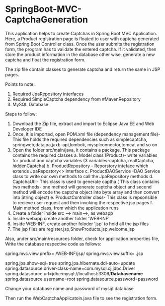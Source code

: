 # SpringBoot-MVC-CaptchaGeneration
This application helps to create Captchas in Spring Boot MVC Application.
Here, a Product registration page is floated to user with captcha generated from Spring Boot Controller class.
Once the user submits the registration form, the program has to validate the entered captcha. If it validated, then store the product information in the database other wise, generate a new captcha and float the registration form.

The zip file contain classes to generate captcha and return the same in JSP pages.

Points to note:
1. Required JpaRepository interfaces
2. Required SimpleCaptcha dependency from #MavenRepository
3. MySQL Database

Steps to follow:
1. Download the Zip file, extract and import to Eclipse Java EE and Web Developer IDE
2. Once, it is imported, open POM.xml file (dependency management file)- This file holds the required dependencies such as simplecaptcha, springweb,datajpa,jaxb-api,lombok, mysplconnector,tomcat and so on
3. Open the folder src/main/java, it contains a package. This package contains the required classes
   a. Model class (Product)- write variables for product and captcha variables (3 variables-captcha, realCaptcha, hiddenCaptcha)
   b. ProductRepository - Reporstory inteface which extends JpaRepostory<> interface
   c. ProductDAOService -DAO Service class to write our own methods to call the JpaRepository methods
   d. CaptchaUtil- This class is used to generate captha ( This class contains two methods- one method will generate captcha object and second method will encode the captcha object into byte array and then convert into String object)
   e. ProductController class- This class is repsonsible to recieve user request and then invoking the respective jsp pages
   f. Main method class, from which the application runs
4. Create a folder inside src --> main-->, as webapp
5. Inside webapp create another folder 'WEB-INF'
6. Inside WEB-INF, create another foloder 'jsp' to hold all the jsp files
7. The jsp files are register.jsp,ShowProducts.jsp,welcome.jsp

Also, under src/main/resources folder, check for application.properties file, Write the database respective code as follows:

spring.mvc.view.prefix= /WEB-INF/jsp/
spring.mvc.view.suffix= .jsp

spring.jpa.show-sql=true
spring.jpa.hibernate.ddl-auto=update
spring.datasource.driver-class-name=com.mysql.cj.jdbc.Driver
spring.datasource.url=jdbc:mysql://localhost:3306/<b>Databasename</b>
spring.datasource.username=root
spring.datasource.password=password

Change your database name and password of mysql database

Then run the WebCaptchaApplicatoin.java file to see the registration form.



